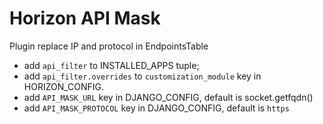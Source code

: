 
# Horizon API Mask

Plugin replace IP and protocol in EndpointsTable

* add `api_filter` to INSTALLED_APPS tuple;
* add `api_filter.overrides` to `customization_module` key in HORIZON_CONFIG.
* add `API_MASK_URL` key in DJANGO_CONFIG, default is socket.getfqdn()
* add `API_MASK_PROTOCOL` key in DJANGO_CONFIG, default is `https`